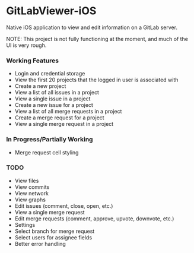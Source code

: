 GitLabViewer-iOS
================

Native iOS application to view and edit information on a GitLab server.

NOTE:  This project is not fully functioning at the moment, and much of the UI is very rough.


### Working Features

- Login and credential storage
- View the first 20 projects that the logged in user is associated with
- Create a new project
- View a list of all issues in a project
- View a single issue in a project
- Create a new issue for a project
- View a list of all merge requests in a project
- Create a merge request for a project
- View a single merge request in a project
 

### In Progress/Partially Working

- Merge request cell styling
 

### TODO

- View files
- View commits
- View network
- View graphs
- Edit issues (comment, close, open, etc.)
- View a single merge request
- Edit merge requests (comment, approve, upvote, downvote, etc.)
- Settings
- Select branch for merge request
- Select users for assignee fields
- Better error handling
